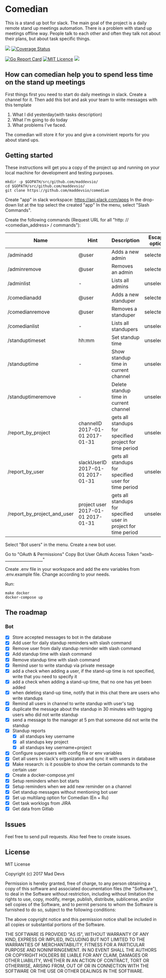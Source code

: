 # Comedian

This is a stand up bot for slack. 
The main goal of the project is a daily remote stand up meetings automation. There is a problem with stand up meetings offline way. People talk to each other and often they talk not about their plans, but about task specific things.

![](https://travis-ci.org/maddevsio/comedian.svg?branch=master)
[![Coverage Status](https://coveralls.io/repos/github/maddevsio/comedian/badge.svg)](https://coveralls.io/github/maddevsio/comedian)

[![Go Report Card](https://goreportcard.com/badge/github.com/maddevsio/comedian)](https://goreportcard.com/report/github.com/maddevsio/comedian)
[![MIT Licence](https://badges.frapsoft.com/os/mit/mit.svg?v=103)](https://opensource.org/licenses/mit-license.php)
[![](https://godoc.org/github.com/maddevsio/comedian?status.svg)](https://godoc.org/github.com/maddevsio/comedian)

## How can comedian help you to spend less time on the stand up meetings

First things first you need to start do daily meetings in slack. Create a channel for it. Then add this bot and ask your team to write messages with this template

1. What I did yesterday(with tasks description)
2. What I'm going to do today
3. What problems I've faced.

The comedian will store it for you and give a convinient reports for you about stand ups.

## Getting started

These instructions will get you a copy of the project up and running on your local machine for development and testing purposes. 

```
mkdir -p $GOPATH/src/github.com/maddevsio/
cd $GOPATH/src/github.com/maddevsio/
git clone https://github.com/maddevsio/comedian
```

Create "app" in slack workspace: https://api.slack.com/apps
In the drop-down list at the top select the created "app"
In the menu, select "Slash Commands".

Create the following commands (Request URL for all "http: // <comedian_address> / commands"):

| Name | Hint | Description | Escape option |
| --- | --- | --- | --- |
| /adminadd | @user | Adds a new admin | selected |
| /adminremove | @user | Removes an admin | selected |
| /adminlist | - | Lists all admins | unselected |
| /comedianadd | @user | Adds a new standuper | selected |
| /comedianremove | @user | Removes a standuper | selected |
| /comedianlist | - | Lists all standupers | unselected |
| /standuptimeset | hh:mm | Set standup time | unselected |
| /standuptime | - | Show standup time in current channel | unselected |
| /standuptimeremove | - | Delete standup time in current channel | unselected |
| /report_by_project | channelID 2017-01-01 2017-01-31 | gets all standups for specified project for time period | unselected |
| /report_by_user | slackUserID 2017-01-01 2017-01-31 | gets all standups for specified user for time period | unselected |
| /report_by_project_and_user | project user 2017-01-01 2017-01-31 | gets all standups for specified user in project for time period | unselected |

Select "Bot users" in the menu.
Create a new bot user.

Go to "OAuth & Permissions"
Copy Bot User OAuth Access Token
"xoxb-___________________"


Create .env file in your workspace and add the env variables from .env.example file. Change according to your needs.

Run:
```
make docker
docker-compose up
```


## The roadmap

### Bot
- [x] Store accepted messages to bot in the database
- [x] Add user for daily standup reminders with slash command
- [x] Remove user from daily standup reminder with slash command
- [x] Add standup time with slash command
- [x] Remove standup time with slash command
- [x] Remind user to write standup via private message 
- [x] add a check when adding a user, if the stand-up time is not specified, write that you need to specify it 
- [x] add a check when adding a stand-up time, that no one has yet been added 
- [x] when deleting stand-up time, notify that in this chat there are users who write standups 
- [x] Remind all users in channel to write standup with user's tag
- [x] duplicate the message about the standup in 30 minutes with tagging users who did not write standup
- [x] send a message to the manager at 5 pm that someone did not write the standup 
- [x] Standup reports
	- [x] all standups key username
	- [x] all standups key project
	- [x] all standups key username+project
- [x] Configure superusers with config file or env variables
- [x] Get all users in slack's organization and sync it with users in database
- [x] Make research: is it possible to show the certain commands to the certain user
- [x] Create a docker-compose.yml
- [x] Setup reminders when bot starts
- [x] Setup reminders when we add new reminder on a channel
- [x] Get standup messages without mentioning bot user
- [x] Set up multilang option for Comedian (En + Ru)
- [x] Get task worklogs from JIRA
- [x] Get data from Gitlab

## Issues

Feel free to send pull requests. Also feel free to create issues.

## License

MIT License

Copyright (c) 2017 Mad Devs

Permission is hereby granted, free of charge, to any person obtaining a copy of this software and associated documentation files (the "Software"), to deal in the Software without restriction, including without limitation the rights to use, copy, modify, merge, publish, distribute, sublicense, and/or sell copies of the Software, and to permit persons to whom the Software is furnished to do so, subject to the following conditions:

The above copyright notice and this permission notice shall be included in all copies or substantial portions of the Software.

THE SOFTWARE IS PROVIDED "AS IS", WITHOUT WARRANTY OF ANY KIND, EXPRESS OR IMPLIED, INCLUDING BUT NOT LIMITED TO THE WARRANTIES OF MERCHANTABILITY, FITNESS FOR A PARTICULAR PURPOSE AND NONINFRINGEMENT. IN NO EVENT SHALL THE AUTHORS OR COPYRIGHT HOLDERS BE LIABLE FOR ANY CLAIM, DAMAGES OR OTHER LIABILITY, WHETHER IN AN ACTION OF CONTRACT, TORT OR OTHERWISE, ARISING FROM, OUT OF OR IN CONNECTION WITH THE SOFTWARE OR THE USE OR OTHER DEALINGS IN THE SOFTWARE.
